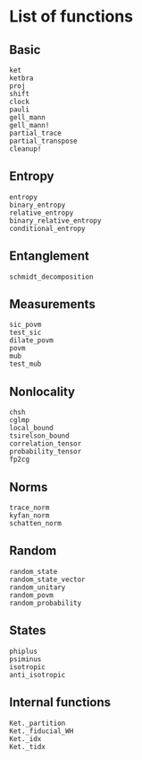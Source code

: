 # List of functions

## Basic

```@docs
ket
ketbra
proj
shift
clock
pauli
gell_mann
gell_mann!
partial_trace
partial_transpose
cleanup!
```

## Entropy

```@docs
entropy
binary_entropy
relative_entropy
binary_relative_entropy
conditional_entropy
```

## Entanglement

```@docs
schmidt_decomposition
```

## Measurements

```@docs
sic_povm
test_sic
dilate_povm
povm
mub
test_mub
```

## Nonlocality

```@docs
chsh
cglmp
local_bound
tsirelson_bound
correlation_tensor
probability_tensor
fp2cg
```

## Norms

```@docs
trace_norm
kyfan_norm
schatten_norm
```

## Random

```@docs
random_state
random_state_vector
random_unitary
random_povm
random_probability
```

## States

```@docs
phiplus
psiminus
isotropic
anti_isotropic
```
## Internal functions

```@docs
Ket._partition
Ket._fiducial_WH
Ket._idx
Ket._tidx
```
